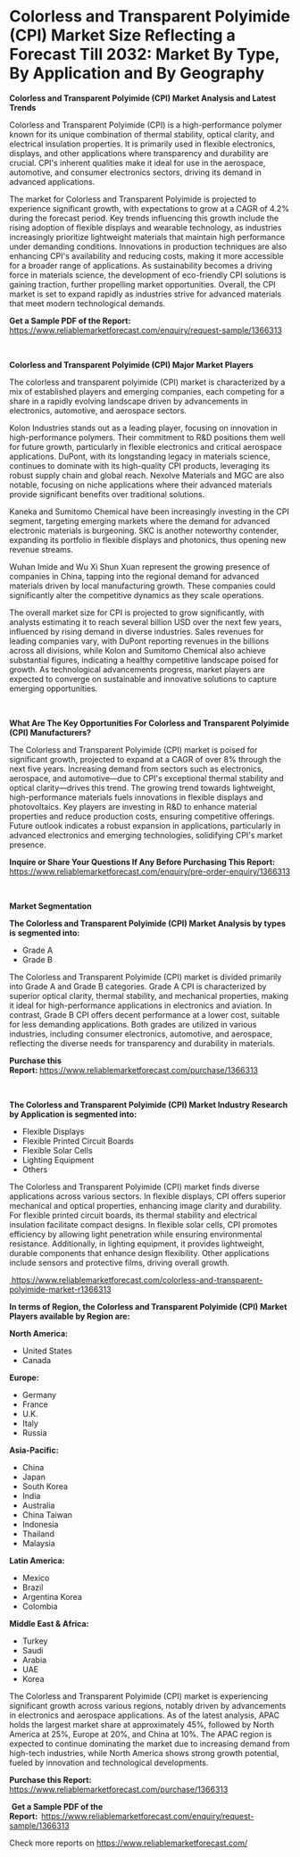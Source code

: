 <p><h1>Colorless and Transparent Polyimide (CPI) Market Size Reflecting a Forecast Till 2032: Market By Type, By Application and By Geography</h1></p><p><strong>Colorless and Transparent Polyimide (CPI) Market Analysis and Latest Trends</strong></p>
<p><p>Colorless and Transparent Polyimide (CPI) is a high-performance polymer known for its unique combination of thermal stability, optical clarity, and electrical insulation properties. It is primarily used in flexible electronics, displays, and other applications where transparency and durability are crucial. CPI's inherent qualities make it ideal for use in the aerospace, automotive, and consumer electronics sectors, driving its demand in advanced applications.</p><p>The market for Colorless and Transparent Polyimide is projected to experience significant growth, with expectations to grow at a CAGR of 4.2% during the forecast period. Key trends influencing this growth include the rising adoption of flexible displays and wearable technology, as industries increasingly prioritize lightweight materials that maintain high performance under demanding conditions. Innovations in production techniques are also enhancing CPI's availability and reducing costs, making it more accessible for a broader range of applications. As sustainability becomes a driving force in materials science, the development of eco-friendly CPI solutions is gaining traction, further propelling market opportunities. Overall, the CPI market is set to expand rapidly as industries strive for advanced materials that meet modern technological demands.</p></p>
<p><strong>Get a Sample PDF of the Report:&nbsp;</strong> <a href="https://www.reliablemarketforecast.com/enquiry/request-sample/1366313?utm_campaign=3491&utm_medium=2&utm_source=Github&utm_content=ia&utm_term=22032025&utm_id=colorless-and-transparent-polyimide-cpi">https://www.reliablemarketforecast.com/enquiry/request-sample/1366313</a></p>
<p>&nbsp;</p>
<p><strong>Colorless and Transparent Polyimide (CPI) Major Market Players</strong></p>
<p><p>The colorless and transparent polyimide (CPI) market is characterized by a mix of established players and emerging companies, each competing for a share in a rapidly evolving landscape driven by advancements in electronics, automotive, and aerospace sectors.</p><p>Kolon Industries stands out as a leading player, focusing on innovation in high-performance polymers. Their commitment to R&D positions them well for future growth, particularly in flexible electronics and critical aerospace applications. DuPont, with its longstanding legacy in materials science, continues to dominate with its high-quality CPI products, leveraging its robust supply chain and global reach. Nexolve Materials and MGC are also notable, focusing on niche applications where their advanced materials provide significant benefits over traditional solutions.</p><p>Kaneka and Sumitomo Chemical have been increasingly investing in the CPI segment, targeting emerging markets where the demand for advanced electronic materials is burgeoning. SKC is another noteworthy contender, expanding its portfolio in flexible displays and photonics, thus opening new revenue streams.</p><p>Wuhan Imide and Wu Xi Shun Xuan represent the growing presence of companies in China, tapping into the regional demand for advanced materials driven by local manufacturing growth. These companies could significantly alter the competitive dynamics as they scale operations.</p><p>The overall market size for CPI is projected to grow significantly, with analysts estimating it to reach several billion USD over the next few years, influenced by rising demand in diverse industries. Sales revenues for leading companies vary, with DuPont reporting revenues in the billions across all divisions, while Kolon and Sumitomo Chemical also achieve substantial figures, indicating a healthy competitive landscape poised for growth. As technological advancements progress, market players are expected to converge on sustainable and innovative solutions to capture emerging opportunities.</p></p>
<p>&nbsp;</p>
<p><strong>What Are The Key Opportunities For Colorless and Transparent Polyimide (CPI) Manufacturers?</strong></p>
<p><p>The Colorless and Transparent Polyimide (CPI) market is poised for significant growth, projected to expand at a CAGR of over 8% through the next five years. Increasing demand from sectors such as electronics, aerospace, and automotive—due to CPI's exceptional thermal stability and optical clarity—drives this trend. The growing trend towards lightweight, high-performance materials fuels innovations in flexible displays and photovoltaics. Key players are investing in R&D to enhance material properties and reduce production costs, ensuring competitive offerings. Future outlook indicates a robust expansion in applications, particularly in advanced electronics and emerging technologies, solidifying CPI's market presence.</p></p>
<p><strong>Inquire or Share Your Questions If Any Before Purchasing This Report:</strong> <a href="https://www.reliablemarketforecast.com/enquiry/pre-order-enquiry/1366313?utm_campaign=3491&utm_medium=2&utm_source=Github&utm_content=ia&utm_term=22032025&utm_id=colorless-and-transparent-polyimide-cpi">https://www.reliablemarketforecast.com/enquiry/pre-order-enquiry/1366313</a></p>
<p>&nbsp;</p>
<p><strong>Market Segmentation</strong></p>
<p><strong>The Colorless and Transparent Polyimide (CPI) Market Analysis by types is segmented into:</strong></p>
<p><ul><li>Grade A</li><li>Grade B</li></ul></p>
<p><p>The Colorless and Transparent Polyimide (CPI) market is divided primarily into Grade A and Grade B categories. Grade A CPI is characterized by superior optical clarity, thermal stability, and mechanical properties, making it ideal for high-performance applications in electronics and aviation. In contrast, Grade B CPI offers decent performance at a lower cost, suitable for less demanding applications. Both grades are utilized in various industries, including consumer electronics, automotive, and aerospace, reflecting the diverse needs for transparency and durability in materials.</p></p>
<p><strong>Purchase this Report:&nbsp;</strong><a href="https://www.reliablemarketforecast.com/purchase/1366313?utm_campaign=3491&utm_medium=2&utm_source=Github&utm_content=ia&utm_term=22032025&utm_id=colorless-and-transparent-polyimide-cpi">https://www.reliablemarketforecast.com/purchase/1366313</a></p>
<p>&nbsp;</p>
<p><strong>The Colorless and Transparent Polyimide (CPI) Market Industry Research by Application is segmented into:</strong></p>
<p><ul><li>Flexible Displays</li><li>Flexible Printed Circuit Boards</li><li>Flexible Solar Cells</li><li>Lighting Equipment</li><li>Others</li></ul></p>
<p><p>The Colorless and Transparent Polyimide (CPI) market finds diverse applications across various sectors. In flexible displays, CPI offers superior mechanical and optical properties, enhancing image clarity and durability. For flexible printed circuit boards, its thermal stability and electrical insulation facilitate compact designs. In flexible solar cells, CPI promotes efficiency by allowing light penetration while ensuring environmental resistance. Additionally, in lighting equipment, it provides lightweight, durable components that enhance design flexibility. Other applications include sensors and protective films, driving overall growth.</p></p>
<p><a href="https://www.reliablemarketforecast.com/colorless-and-transparent-polyimide-market-r1366313?utm_campaign=3491&utm_medium=2&utm_source=Github&utm_content=ia&utm_term=22032025&utm_id=colorless-and-transparent-polyimide-cpi">&nbsp;https://www.reliablemarketforecast.com/colorless-and-transparent-polyimide-market-r1366313</a></p>
<p><strong>In terms of Region, the Colorless and Transparent Polyimide (CPI) Market Players available by Region are:</strong></p>
<p>
    <p> <strong> North America: </strong>
        <ul>
            <li>United States</li>
            <li>Canada</li>
        </ul>
        </p> 
    <p> <strong> Europe: </strong>
        <ul>
            <li>Germany</li>
            <li>France</li>
            <li>U.K.</li>
            <li>Italy</li>
            <li>Russia</li>
        </ul>
        </p> 
    <p> <strong> Asia-Pacific: </strong>
        <ul>
            <li>China</li>
            <li>Japan</li>
            <li>South Korea</li>
            <li>India</li>
            <li>Australia</li>
            <li>China Taiwan</li>
            <li>Indonesia</li>
            <li>Thailand</li>
            <li>Malaysia</li>
        </ul>
        </p> 
    <p> <strong> Latin America: </strong>
        <ul>
            <li>Mexico</li>
            <li>Brazil</li>
            <li>Argentina Korea</li>
            <li>Colombia</li>
        </ul>
        </p> 
    <p> <strong> Middle East & Africa: </strong>
        <ul>
            <li>Turkey</li>
            <li>Saudi</li>
            <li>Arabia</li>
            <li>UAE</li>
            <li>Korea</li>
        </ul>
    </p>
    </p>
<p><p>The Colorless and Transparent Polyimide (CPI) market is experiencing significant growth across various regions, notably driven by advancements in electronics and aerospace applications. As of the latest analysis, APAC holds the largest market share at approximately 45%, followed by North America at 25%, Europe at 20%, and China at 10%. The APAC region is expected to continue dominating the market due to increasing demand from high-tech industries, while North America shows strong growth potential, fueled by innovation and technological developments.</p></p>
<p><strong>Purchase this Report: </strong><a href="https://www.reliablemarketforecast.com/purchase/1366313?utm_campaign=3491&utm_medium=2&utm_source=Github&utm_content=ia&utm_term=22032025&utm_id=colorless-and-transparent-polyimide-cpi">https://www.reliablemarketforecast.com/purchase/1366313</a></p>
<p>&nbsp;<strong>Get a Sample PDF of the Report:&nbsp;&nbsp;</strong><a href="https://www.reliablemarketforecast.com/enquiry/request-sample/1366313?utm_campaign=3491&utm_medium=2&utm_source=Github&utm_content=ia&utm_term=22032025&utm_id=colorless-and-transparent-polyimide-cpi">https://www.reliablemarketforecast.com/enquiry/request-sample/1366313</a></p>
<p><strong></strong></p>
<p>Check more reports on <a href="https://www.reliablemarketforecast.com/?utm_campaign=3491&utm_medium=2&utm_source=Github&utm_content=ia&utm_term=22032025&utm_id=colorless-and-transparent-polyimide-cpi">https://www.reliablemarketforecast.com/</a></p>